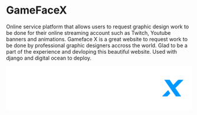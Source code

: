 # GameFaceX
Online service platform that allows users to request graphic design work to be done for their online streaming account such as Twitch, Youtube banners and animations. Gameface X is a great website to request work to be done by professional graphic designers accross the world. Glad to be a part of the experience and devloping this beautiful website. Used with django and digital ocean to deploy.

![alt text](https://github.com/MaxPiatine/GameFaceX/blob/main/media/logo/Type--Bg-Dark.png?raw=true)
